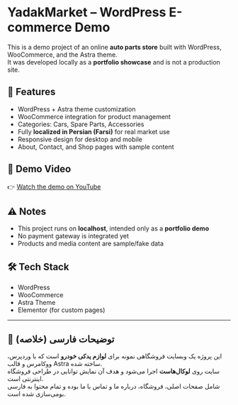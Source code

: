 # YadakMarket – WordPress E-commerce Demo

This is a demo project of an online **auto parts store** built with WordPress, WooCommerce, and the Astra theme.  
It was developed locally as a **portfolio showcase** and is not a production site.  

## 🚀 Features
- WordPress + Astra theme customization  
- WooCommerce integration for product management  
- Categories: Cars, Spare Parts, Accessories  
- Fully **localized in Persian (Farsi)** for real market use  
- Responsive design for desktop and mobile  
- About, Contact, and Shop pages with sample content  

## 🎥 Demo Video
👉 [Watch the demo on YouTube](https://youtu.be/RsTkgqC6ua0)


## ⚠️ Notes
- This project runs on **localhost**, intended only as a **portfolio demo**  
- No payment gateway is integrated yet  
- Products and media content are sample/fake data  

## 🛠️ Tech Stack
- WordPress  
- WooCommerce  
- Astra Theme  
- Elementor (for custom pages)  

---

## 📝 توضیحات فارسی (خلاصه)
این پروژه یک وبسایت فروشگاهی نمونه برای **لوازم یدکی خودرو** است که با وردپرس، ووکامرس و قالب Astra ساخته شده.  
سایت روی **لوکال‌هاست** اجرا می‌شود و هدف آن نمایش توانایی در طراحی فروشگاه اینترنتی است.  
شامل صفحات اصلی، فروشگاه، درباره ما و تماس با ما بوده و تمام محتوا به فارسی بومی‌سازی شده است.  
